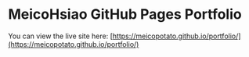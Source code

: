 # MeicoHsiao GitHub Pages Portfolio

You can view the live site here: [https://meicopotato.github.io/portfolio/](https://meicopotato.github.io/portfolio/)
